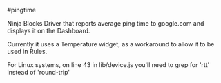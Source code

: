 #pingtime

Ninja Blocks Driver that reports average ping time to google.com and displays it on the Dashboard.

Currently it uses a Temperature widget, as a workaround to allow it to be used in Rules.

For Linux systems, on line 43 in lib/device.js you'll need to grep for 'rtt' instead of 'round-trip'
